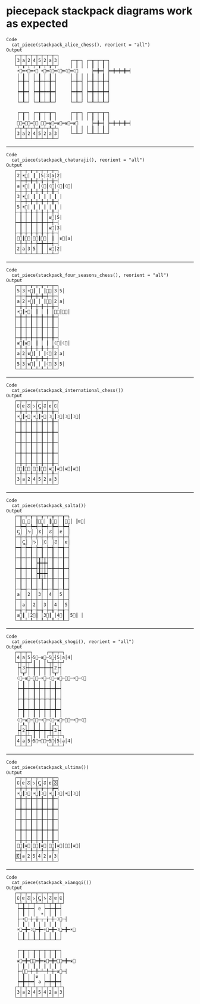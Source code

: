 # piecepack stackpack diagrams work as expected

    Code
      cat_piece(stackpack_alice_chess(), reorient = "all")
    Output
       ┌─┬─┬─┬─┬─┬─┬─┬─┐                   
       │3│a│2│4│5│2│a│3│    ┌─┰─┐ ┌─┰─┬─┰─┐
       └┬┴┰┴┬┴┬┴┰┴┬┴┰┴┬┘    │ ┃ │ │ ┃ │ ┃ │
        ☀⃝━☀⃝━☀⃝ ☀⃝━☾⃝━☾⃝━☾⃝━☾⃝     ┝━╋━┥ ┝━╋━┿━╋━┥
        │ ┃ │ │ ┃ │ ┃ │     │ ┃ │ │ ┃ │ ┃ │
        ├─╂─┤ ├─╂─┼─╂─┤     ├─╂─┤ ├─╂─┼─╂─┤
        │ ┃ │ │ ┃ │ ┃ │     │ ┃ │ │ ┃ │ ┃ │
        ┝━╋━┥ ┝━╋━┿━╋━┥     ┝━╋━┥ ┝━╋━┿━╋━┥
        │ ┃ │ │ ┃ │ ┃ │     │ ┃ │ │ ┃ │ ┃ │
        └─┸─┘ └─┸─┴─┸─┘     └─┸─┘ └─┸─┴─┸─┘
                                           
        ┌─┰─┐ ┌─┰─┬─┰─┐     ┌─┰─┐ ┌─┰─┬─┰─┐
        │ ┃ │ │ ┃ │ ┃ │     │ ┃ │ │ ┃ │ ┃ │
        ⸸⃝━⸸⃝━⸸⃝ ⸸⃝━♛⃝━♛⃝━♛⃝━♛⃝     ┝━╋━┥ ┝━╋━┿━╋━┥
       ┌┴┬┸┬┴┬┴┬┸┬┴┬┸┬┴┐    │ ┃ │ │ ┃ │ ┃ │
       │3│a│2│4│5│2│a│3│    └─┸─┘ └─┸─┴─┸─┘
       └─┴─┴─┴─┴─┴─┴─┴─┘                   
                                           

---

    Code
      cat_piece(stackpack_chaturaji(), reorient = "all")
    Output
       ┌─┬─┬─┰─┬─┬─┬─┬─┐
       │2│☀⃝│ ┃ │5│3│a│2│
       ├─┾━┿━╋━┽─╁─┼─╁─┤
       │a│☀⃝│ ┃ │☾⃝┃☾⃝│☾⃝┃☾⃝│
       ├─┼─┼─╂─┼─╂─┼─╂─┤
       │3│☀⃝│ ┃ │ ┃ │ ┃ │
       ├─┾━┿━╋━┿━╋━┿━╋━┥
       │5│☀⃝│ ┃ │ ┃ │ ┃ │
       ├─╁─┼─╂─┼─╂─┼─╀─┤
       │ ┃ │ ┃ │ ┃ │♛⃝│5│
       ┝━╋━┿━╋━┿━╋━┿━┽─┤
       │ ┃ │ ┃ │ ┃ │♛⃝│3│
       ├─╂─┼─╂─┼─╂─┼─┼─┤
       │⸸⃝┃⸸⃝│⸸⃝┃⸸⃝│ ┃ │♛⃝│a│
       ├─╀─┼─╀─┾━╋━┿━┽─┤
       │2│a│3│5│ ┃ │♛⃝│2│
       └─┴─┴─┴─┴─┸─┴─┴─┘
                        

---

    Code
      cat_piece(stackpack_four_seasons_chess(), reorient = "all")
    Output
       ┌─┬─┬─┰─┬─┰─┬─┬─┐
       │5│3│☀⃝┃ │ ┃⸸⃝│3│5│
       ├─┼─┾━╋━┿━╋━┽─┼─┤
       │a│2│☀⃝┃ │ ┃⸸⃝│2│a│
       ├─╁─┼─╂─┼─╂─┼─╁─┤
       │☀⃝┃☀⃝│ ┃ │ ┃ │⸸⃝┃⸸⃝│
       ┝━╋━┿━╋━┿━╋━┿━╋━┥
       │ ┃ │ ┃ │ ┃ │ ┃ │
       ├─╂─┼─╂─┼─╂─┼─╂─┤
       │ ┃ │ ┃ │ ┃ │ ┃ │
       ┝━╋━┿━╋━┿━╋━┿━╋━┥
       │♛⃝┃♛⃝│ ┃ │ ┃ │☾⃝┃☾⃝│
       ├─╀─┼─╂─┼─╂─┼─╀─┤
       │a│2│♛⃝┃ │ ┃☾⃝│2│a│
       ├─┼─┾━╋━┿━╋━┽─┼─┤
       │5│3│♛⃝┃ │ ┃☾⃝│3│5│
       └─┴─┴─┸─┴─┸─┴─┴─┘
                        

---

    Code
      cat_piece(stackpack_international_chess())
    Output
       ┌─┬─┬─┬─┬─┬─┬─┬─┐
       │↋│ɐ│↊│ᔭ│ↅ̲│↊│ɐ│↋│
       ├─╁─┼─╁─┼─╁─┼─╁─┤
       │☀⃝┃☀⃝│☀⃝┃☀⃝│☽⃝┃☽⃝│☽⃝┃☽⃝│
       ├─╂─┼─╂─┼─╂─┼─╂─┤
       │ ┃ │ ┃ │ ┃ │ ┃ │
       ┝━╋━┿━╋━┿━╋━┿━╋━┥
       │ ┃ │ ┃ │ ┃ │ ┃ │
       ├─╂─┼─╂─┼─╂─┼─╂─┤
       │ ┃ │ ┃ │ ┃ │ ┃ │
       ┝━╋━┿━╋━┿━╋━┿━╋━┥
       │ ┃ │ ┃ │ ┃ │ ┃ │
       ├─╂─┼─╂─┼─╂─┼─╂─┤
       │⸸⃝┃⸸⃝│⸸⃝┃⸸⃝│♛⃝┃♛⃝│♛⃝┃♛⃝│
       ├─╀─┼─╀─┼─╀─┼─╀─┤
       │3│a│2│4│5│2│a│3│
       └─┴─┴─┴─┴─┴─┴─┴─┘
                        

---

    Code
      cat_piece(stackpack_salta())
    Output
       ┌─┰─┬─┰─┬─┰─┬─┰─┬─┰─┐
       │ ┃ↅ̲⃝│ ┃ᔭ⃝│ ┃↋⃝│ ┃↊⃝│ ┃ɐ⃝│
       ├─╄━┽─╄━┽─╄━┽─╄━┽─╄━┥
       │ↅ̲│ │ᔭ│ │↋│ │↊│ │ɐ│ │
       ├─┼─┼─┼─┼─┼─┼─┼─┼─┼─┤
       │ │ↅ̲│ │ᔭ│ │↋│ │↊│ │ɐ│
       ┝━╅─┾━╅─┾━╅─┾━╅─┾━╅─┤
       │ ┃ │ ┃ │ ┃ │ ┃ │ ┃ │
       ├─╂─┼─╂─┼┰╀┰┼─╂─┼─╂─┤
       │ ┃ │ ┃ ┝╋┿╋┥ ┃ │ ┃ │
       ┝━╋━┿━╋━┽╂┼╂┾━╋━┿━╋━┥
       │ ┃ │ ┃ ┝╋┿╋┥ ┃ │ ┃ │
       ├─╂─┼─╂─┼┸╁┸┼─╂─┼─╂─┤
       │ ┃ │ ┃ │ ┃ │ ┃ │ ┃ │
       ├─╄━┽─╄━┽─╄━┽─╄━┽─╄━┥
       │a│ │2│ │3│ │4│ │5│ │
       ├─┼─┼─┼─┼─┼─┼─┼─┼─┼─┤
       │ │a│ │2│ │3│ │4│ │5│
       ┝━╅─┾━╅─┾━╅─┾━╅─┾━╅─┤
       │a⃝┃ │2⃝┃ │3⃝┃ │4⃝┃ │5⃝┃ │
       └─┸─┴─┸─┴─┸─┴─┸─┴─┸─┘
                            

---

    Code
      cat_piece(stackpack_shogi(), reorient = "all")
    Output
       ┌─┬─┬─┐     ┌─┬─┬─┐
       │4│a│5├5⃞─♛⃟─5⃞┤5│a│4│
       └┬┼─┼┬┘┃ │ ┃└┬┼─┼┬┘
        ┝┥3┝┿━╋━┿━╋━┿┥2┝┥ 
        │└┰┘│ ┃ │ ┃ │└┰┘│ 
        ☾⃝─♛⃝─⸸⃝─☀⃝─☾⃝─♛⃝─⸸⃝─☀⃝─☾⃝ 
        │ ┃ │ ┃ │ ┃ │ ┃ │ 
        ┝━╋━┿━╋━┿━╋━┿━╋━┥ 
        │ ┃ │ ┃ │ ┃ │ ┃ │ 
        ├─╂─┼─╂─┼─╂─┼─╂─┤ 
        │ ┃ │ ┃ │ ┃ │ ┃ │ 
        ┝━╋━┿━╋━┿━╋━┿━╋━┥ 
        │ ┃ │ ┃ │ ┃ │ ┃ │ 
        ☾⃝─♛⃝─⸸⃝─☀⃝─☾⃝─♛⃝─⸸⃝─☀⃝─☾⃝ 
        │┌┸┐│ ┃ │ ┃ │┌┸┐│ 
        ┝┥2┝┿━╋━┿━╋━┿┥3┝┥ 
       ┌┴┼─┼┴┐┃ │ ┃┌┴┼─┼┴┐
       │4│a│5├5⃞─⸸⃟─5⃞┤5│a│4│
       └─┴─┴─┘     └─┴─┴─┘
                          

---

    Code
      cat_piece(stackpack_ultima())
    Output
       ┌─┬─┬─┬─┬─┬─┬─┬─┐
       │↋│ɐ│↊│ᔭ│ↅ̲│↊│ɐ│3⃞│
       ├─╁─┼─╁─┼─╁─┼─╆━┥
       │☀⃝┃☽⃝│☀⃝┃☽⃝│☀⃝┃☽⃝│☀⃝┃☽⃝│
       ├─╂─┼─╂─┼─╂─┼─╂─┤
       │ ┃ │ ┃ │ ┃ │ ┃ │
       ┝━╋━┿━╋━┿━╋━┿━╋━┥
       │ ┃ │ ┃ │ ┃ │ ┃ │
       ├─╂─┼─╂─┼─╂─┼─╂─┤
       │ ┃ │ ┃ │ ┃ │ ┃ │
       ┝━╋━┿━╋━┿━╋━┿━╋━┥
       │ ┃ │ ┃ │ ┃ │ ┃ │
       ├─╂─┼─╂─┼─╂─┼─╂─┤
       │⸸⃝┃♛⃝│⸸⃝┃♛⃝│⸸⃝┃♛⃝│⸸⃝┃♛⃝│
       ┝━╃─┼─╀─┼─╀─┼─╀─┤
       │↋⃞│a│2│5│4│2│a│3│
       └─┴─┴─┴─┴─┴─┴─┴─┘
                        

---

    Code
      cat_piece(stackpack_xiangqi())
    Output
       ┌─┬─┬─┬─┬─┬─┬─┬─┬─┐
       │↋│ɐ│↊│ᔭ│ↅ̲│ᔭ│↊│ɐ│↋│
       └┬┴┰┴┬┴┬┴─┴┬┴┬┴┰┴┬┘
        ┝━╋━┿━┥ ɐ ┝━┿━╋━┥ 
        │ ┃ │ │  ☀│ │ ┃ │ 
        ├─☀⃟─┼─╁─┬─╁─┼─☽⃟─┤ 
        │ ┃ │ ┃ │ ┃ │ ┃ │ 
        ☀⃝━╋━☽⃝━╋━☀⃝━╋━☽⃝━╋━☀⃝ 
        │ ┃ │ ┃ │ ┃ │ ┃ │ 
        └─┸─┴─┸─┴─┸─┴─┸─┘ 
                          
        ┌─┰─┬─┰─┬─┰─┬─┰─┐ 
        │ ┃ │ ┃ │ ┃ │ ┃ │ 
        ♛⃝━╋━⸸⃝━╋━♛⃝━╋━⸸⃝━╋━♛⃝ 
        │ ┃ │ ┃ │ ┃ │ ┃ │ 
        ├─⸸⃟─┼─╀─┴─╀─┼─♛⃟─┤ 
        │ ┃ │ │♛  │ │ ┃ │ 
        ┝━╋━┿━┥ a ┝━┿━╋━┥ 
       ┌┴┬┸┬┴┬┴┬─┬┴┬┴┬┸┬┴┐
       │3│a│2│4│5│4│2│a│3│
       └─┴─┴─┴─┴─┴─┴─┴─┴─┘
                          

